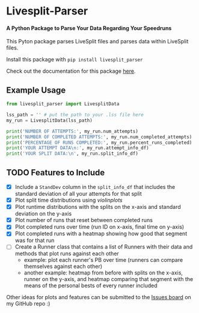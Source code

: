 # Livesplit-Parser

#### A Python Package to Parse Your Data Regarding Your Speedruns

This Pyton package parses LiveSplit files and parses data within LiveSplit files.

Install this package with `pip install livesplit_parser`

Check out the documentation for this package [here](https://trevorbushnell.github.io/livesplit_parser/).


## Example Usage

```python
from livesplit_parser import LivesplitData

lss_path = '' # put the path to your .lss file here
my_run = LivesplitData(lss_path)

print('NUMBER OF ATTEMPTS:', my_run.num_attempts)
print('NUMBER OF COMPLETED ATTEMPTS:', my_run.num_completed_attempts)
print('PERCENTAGE OF RUNS COMPLETED:', my_run.percent_runs_completed)
print('YOUR ATTEMPT DATA\n:', my_run.attempt_info_df)
print('YOUR SPLIT DATA:\n', my_run.split_info_df)
```

## TODO Features to Include

- [x] Include a `StandDev` column in the `split_info_df` that includes the standard deviation of all your attempts for that split
- [x] Plot split time distributions using *violinplots*
- [x] Plot runtime distributions with the splits on the x-axis and standard deviation on the y-axis
- [x] Plot number of runs that reset between completed runs
- [x] Plot completed runs over time (run ID on x-axis, final time on y-axis)
- [x] Plot completed runs with a heatmap showing how good that segment was for that run
- [ ] Create a Runner class that contains a list of Runners with their data and methods that plot runs against each other
	* example: plot each runner's PB over time (runners can compare themselves against each other)
	* another example: heatmap from before with splits on the x-axis, runner on the y-axis, and heatmap comparing that segment with the means of the personal bests of every runner included

Other ideas for plots and features can be submitted to the [Issues board](https://github.com/TrevorBushnell/livesplit_parser/issues) on my GitHub repo :)
